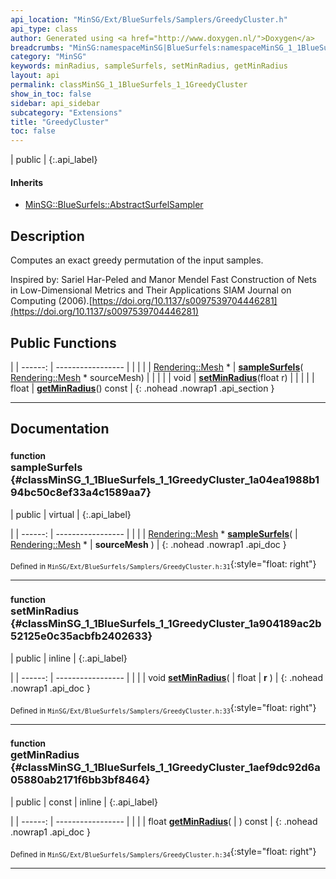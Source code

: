 ```yaml
---
api_location: "MinSG/Ext/BlueSurfels/Samplers/GreedyCluster.h"
api_type: class
author: Generated using <a href="http://www.doxygen.nl/">Doxygen</a>
breadcrumbs: "MinSG:namespaceMinSG|BlueSurfels:namespaceMinSG_1_1BlueSurfels"
category: "MinSG"
keywords: minRadius, sampleSurfels, setMinRadius, getMinRadius
layout: api
permalink: classMinSG_1_1BlueSurfels_1_1GreedyCluster
show_in_toc: false
sidebar: api_sidebar
subcategory: "Extensions"
title: "GreedyCluster"
toc: false
---
```


| public |
{:.api_label}

#### Inherits

* [MinSG::BlueSurfels::AbstractSurfelSampler](classMinSG_1_1BlueSurfels_1_1AbstractSurfelSampler)


## Description



Computes an exact greedy permutation of the input samples.

Inspired by: Sariel Har-Peled and Manor Mendel Fast Construction of Nets in Low-Dimensional Metrics and Their Applications SIAM Journal on Computing (2006).[https://doi.org/10.1137/s0097539704446281](https://doi.org/10.1137/s0097539704446281)



## Public Functions

|
| ------: | ----------------- |
|  | |
| [Rendering::Mesh](classRendering_1_1Mesh) * | **[sampleSurfels](#classMinSG_1_1BlueSurfels_1_1GreedyCluster_1a04ea1988b194bc50c8ef33a4c1589aa7)**( [Rendering::Mesh](classRendering_1_1Mesh) * sourceMesh) |
|  | |
| void | **[setMinRadius](#classMinSG_1_1BlueSurfels_1_1GreedyCluster_1a904189ac2b52125e0c35acbfb2402633)**(float r) |
|  | |
| float | **[getMinRadius](#classMinSG_1_1BlueSurfels_1_1GreedyCluster_1aef9dc92d6a05880ab2171f6bb3bf8464)**() const |
{: .nohead .nowrap1 .api_section }


-------------------------------------------------------------------

## Documentation

### <small>function</small><br/> sampleSurfels {#classMinSG_1_1BlueSurfels_1_1GreedyCluster_1a04ea1988b194bc50c8ef33a4c1589aa7}

| public | virtual |
{:.api_label}

|
| ------: | ----------------- |
|  |
| [Rendering::Mesh](classRendering_1_1Mesh) * **[sampleSurfels](#classMinSG_1_1BlueSurfels_1_1GreedyCluster_1a04ea1988b194bc50c8ef33a4c1589aa7)**( |  [Rendering::Mesh](classRendering_1_1Mesh) * | **sourceMesh** ) |
{: .nohead .nowrap1 .api_doc }





<sub>Defined in `MinSG/Ext/BlueSurfels/Samplers/GreedyCluster.h:31`</sub>{:style="float: right"}

-------------------------------------------------------------------

### <small>function</small><br/> setMinRadius {#classMinSG_1_1BlueSurfels_1_1GreedyCluster_1a904189ac2b52125e0c35acbfb2402633}

| public | inline |
{:.api_label}

|
| ------: | ----------------- |
|  |
| void **[setMinRadius](#classMinSG_1_1BlueSurfels_1_1GreedyCluster_1a904189ac2b52125e0c35acbfb2402633)**( | float | **r** ) |
{: .nohead .nowrap1 .api_doc }





<sub>Defined in `MinSG/Ext/BlueSurfels/Samplers/GreedyCluster.h:33`</sub>{:style="float: right"}

-------------------------------------------------------------------

### <small>function</small><br/> getMinRadius {#classMinSG_1_1BlueSurfels_1_1GreedyCluster_1aef9dc92d6a05880ab2171f6bb3bf8464}

| public | const | inline |
{:.api_label}

|
| ------: | ----------------- |
|  |
| float **[getMinRadius](#classMinSG_1_1BlueSurfels_1_1GreedyCluster_1aef9dc92d6a05880ab2171f6bb3bf8464)**( |  ) const |
{: .nohead .nowrap1 .api_doc }





<sub>Defined in `MinSG/Ext/BlueSurfels/Samplers/GreedyCluster.h:34`</sub>{:style="float: right"}

-------------------------------------------------------------------

